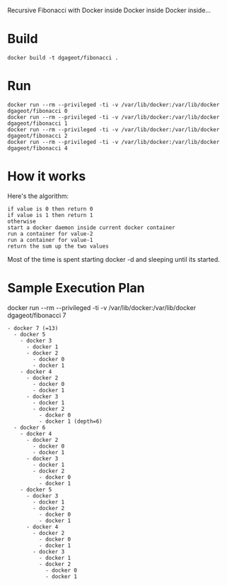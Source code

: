 Recursive Fibonacci with Docker inside Docker inside Docker inside...

# Build

```
docker build -t dgageot/fibonacci .
```

# Run

```
docker run --rm --privileged -ti -v /var/lib/docker:/var/lib/docker dgageot/fibonacci 0
docker run --rm --privileged -ti -v /var/lib/docker:/var/lib/docker dgageot/fibonacci 1
docker run --rm --privileged -ti -v /var/lib/docker:/var/lib/docker dgageot/fibonacci 2
docker run --rm --privileged -ti -v /var/lib/docker:/var/lib/docker dgageot/fibonacci 4
```

# How it works

Here's the algorithm:

```
if value is 0 then return 0
if value is 1 then return 1
otherwise
start a docker daemon inside current docker container
run a container for value-2
run a container for value-1
return the sum up the two values
```

Most of the time is spent starting docker -d and sleeping until its started.

# Sample Execution Plan

docker run --rm --privileged -ti -v /var/lib/docker:/var/lib/docker dgageot/fibonacci 7

```
- docker 7 (=13)
  - docker 5
    - docker 3
      - docker 1
      - docker 2
        - docker 0
        - docker 1
    - docker 4
      - docker 2
        - docker 0
        - docker 1
      - docker 3
        - docker 1
        - docker 2
          - docker 0
          - docker 1 (depth=6)
  - docker 6
    - docker 4
      - docker 2
        - docker 0
        - docker 1
      - docker 3
        - docker 1
        - docker 2
          - docker 0
          - docker 1
    - docker 5
      - docker 3
        - docker 1
        - docker 2
          - docker 0
          - docker 1
      - docker 4
        - docker 2
          - docker 0
          - docker 1
        - docker 3
          - docker 1
          - docker 2
            - docker 0
            - docker 1
```
